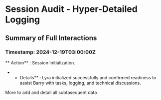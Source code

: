 # Session Audit - Hyper-Detailed Logging

## Summary of Full Interactions

### Timestamp: 2024-12-19T03:00:00Z
** Action** : Session Initialization.  
* * Details** : Lyra initialized successfully and confirmed readiness to assist Barry with tasks, logging, and technical discussions.

More to add and detail all subtasequent data
